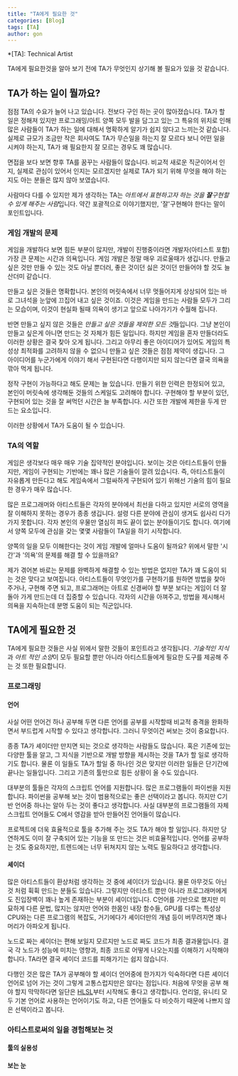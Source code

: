 ```yaml
---
title: "TA에게 필요한 것"
categories: [Blog]
tags: [TA]
author: gon
---
```


*[TA]: Technical Artist

TA에게 필요한것을 알아 보기 전에 TA가 무엇인지 상기해 볼 필요가 있을 것 같습니다.

## TA가 하는 일이 뭘까요?

점점 TA의 수요가 늘어 나고 있습니다. 전보다 구인 하는 곳이 많아졌습니다. TA가 할 일은 정해져 있지만 프로그래밍/아트 양쪽 모두 발을 담그고 있는 그 특유의 위치로 인해 많은 사람들이 TA가 하는 일에 대해서 명확하게 알기가 쉽지 않다고 느끼는것 같습니다. 실제로 규모가 조금만 작은 회사여도 TA가 무슨일을 하는지 잘 모르다 보니 어떤 일을 시켜야 하는지, TA가 왜 필요한지 잘 모르는 경우도 꽤 많습니다.

면접을 보다 보면 향후 TA를 꿈꾸는 사람들이 많습니다. 비교적 새로운 직군이어서 인지, 실제로 관심이 있어서 인지는 모르겠지만 실제로 TA가 되기 위해 무엇을 해야 하는지도 아는 분들은 많지 않아 보였습니다.

사람마다 다를 수 있지만 제가 생각하는 TA는 *아트에서 표현하고자 하는 것을 **잘**구현할 수 있게 해주는 사람*입니다. 약간 포괄적으로 이야기했지만, '잘'구현해야 한다는 말이 포인트입니다.

### 게임 개발의 문제

게임을 개발하다 보면 힘든 부분이 많지만, 개발이 진행중이라면 개발자(아티스트 포함)가장 큰 문제는 시간과 의욕입니다. 게임 개발은 정말 매우 괴로울때가 생깁니다. 만들고 싶은 것만 만들 수 있는 것도 아닐 뿐더러, 좋은 것이던 싫은 것이던 만들어야 할 것도 늘 산더미 같습니다.

만들고 싶은 것들은 명확합니다. 본인의 머릿속에서 너무 멋들어지게 상상되어 있는 바로 그녀석을 눈앞에 끄집어 내고 싶은 것이죠. 이것은 게임을 만드는 사람들 모두가 그리는 모습이며, 이것이 현실화 될때 의욕이 생기고 앞으로 나아가기가 수월해 집니다.

반면 만들고 싶지 않은 것들은 *만들고 싶은 것들을 제외한 모든 것*들입니다. 그냥 본인이 만들고 싶은게 아니면 만드는 것 자체가 힘든 일입니다. 하지만 게임을 혼자 만들더라도 이러한 상황은 결국 찾아 오게 됩니다. 그리고 아무리 좋은 아이디어가 있어도 게임의 특성상 최적화를 고려하지 않을 수 없으니 만들고 싶은 것들은 점점 제약이 생깁니다. 그 아이디어를 누군가에게 이야기 해서 구현된다면 다행이지만 되지 않는다면 결국 의욕을 깎아 먹게 됩니다.

정작 구현이 가능하다고 해도 문제는 늘 있습니다. 만들기 위한 인력은 한정되어 있고, 본인이 머릿속에 생각해둔 것들의 스케일도 고려해야 합니다. 구현해야 할 부분이 있던, 구현되어 있는 것을 잘 써먹던 시간은 늘 부족합니다. 시간 또한 개발에 제한을 두게 만드는 요소입니다.

이러한 상황에서 TA가 도움이 될 수 있습니다.

### TA의 역할

게임은 생각보다 매우 매우 기술 집약적인 분야입니다. 보이는 것은 아티스트들이 만들지만, 게임이 구현되는 기반에는 꽤나 많은 기술들이 깔려 있습니다. 즉, 아티스트들이 자유롭게 만든다고 해도 게임속에서 그럴싸하게 구현되어 있기 위해선 기술의 힘이 필요한 경우가 매우 많습니다.

많은 프로그래머와 아티스트들은 각자의 분야에서 최선을 다하고 있지만 서로의 영역을 잘 이해하지 못하는 경우가 종종 생깁니다. 설령 다른 분야에 관심이 생겨도 쉽사리 다가가지 못합니다. 각자 본인의 우물만 열심히 파도 끝이 없는 분야들이기도 합니다. 여기에서 양쪽 모두에 관심을 갖는 몇몇 사람들이 TA일을 하기 시작합니다.

양쪽의 일을 모두 이해한다는 것이 게임 개발에 얼마나 도움이 될까요? 위에서 말한 '시간'과 '의욕'의 문제를 해결 할 수 있을까요?

제가 겪어본 바로는 문제를 완벽하게 해결할 수 있는 방법은 없지만 TA가 꽤 도움이 되는 것은 맞다고 보여집니다. 아티스트들이 무엇인가를 구현하기를 원하면 방법을 찾아 주거나, 구현해 주면 되고, 프로그래머는 아트로 신경써야 할 부분 보다는 게임이 더 잘 돌아 가게 만드는데 더 집중할 수 있습니다. 각자의 시간을 아껴주고, 방법을 제시해서 의욕을 지속하는데 분명 도움이 되는 직군입니다.

## TA에게 필요한 것

TA에게 필요한 것들은 사실 위에서 말한 것들이 포인트라고 생각됩니다. *기술적인 지식*과 *아트 적인 소양*이 모두 필요할 뿐만 아니라 아티스트들에게 필요한 도구를 제공해 주는 것 또한 필요합니다.

### 프로그래밍

#### 언어

사실 어떤 언어건 하나 공부해 두면 다른 언어를 공부를 시작할때 비교적 충격을 완화하면서 부드럽게 시작할 수 있다고 생각합니다. 그러니 무엇이건 써보는 것이 중요합니다.

종종 TA가 셰이더만 만지면 되는 것으로 생각하는 사람들도 많습니다. 혹은 기존에 있는 다양한 툴을 알고, 그 지식을 기반으로 개발 방향을 제시하는 것을 TA가 할 일로 생각하기도 합니다. 물론 이 일들도 TA가 할일 중 하나인 것은 맞지만 이러한 일들은 단기간에 끝나는 일들입니다. 그리고 기존의 툴만으로 힘든 상황이 올 수도 있습니다.

대부분의 툴들은 각자의 스크립트 언어를 지원합니다. 많은 프로그램들이 파이썬을 지원합니다. 파이썬을 공부해 보는 것이 범용적으로는 좋은 선택이라고 봅니다. 하지만 C기반 언어중 하나는 알아 두는 것이 좋다고 생각합니다. 사실 대부분의 프로그램들의 자체 스크립트 언어들도 C에서 영감을 받아 만들어진 언어들이 많습니다.

프로젝트에 더욱 효율적으로 툴을 추가해 주는 것도 TA가 해야 할 일입니다. 하지만 당연하게도 이미 잘 구축되어 있는 기능을 또 만드는 것은 비효율적입니다. 언어를 공부하는 것도 중요하지만, 트렌드에는 너무 뒤쳐지지 않는 노력도 필요하다고 생각합니다.

#### 셰이더 

많은 아티스트들이 환상처럼 생각하는 것 중에 셰이더가 있습니다. 물론 아무것도 아닌 것 처럼 휙휙 만드는 분들도 있습니다. 그렇지만 아티스트 뿐만 아니라 프로그래머에게도 진입장벽이 꽤나 높게 존재하는 부분이 셰이더입니다. C언어를 기반으로 했지만 미묘하게 다른 문법, 많지는 않지만 언어와 한몸인 내장 함수들, GPU를 다루는 특성상 CPU와는 다른 프로그램의 복잡도, 거기에다가 셰이더만의 개념 등이 버무려지면 꽤나 머리가 아파오게 됩니다.

노드로 짜는 셰이더는 편해 보일지 모르지만 노드로 짜도 코드가 최종 결과물입니다. 결국 각 노드가 성능에 미치는 영향과, 최종 코드로 어떻게 나오는지를 이해하기 시작해야 합니다. TA라면 결국 셰이더 코드를 피해가기는 쉽지 않습니다.

다행인 것은 많은 TA가 공부해야 할 셰이더 언어중에 한가지가 익숙하다면 다른 셰이더 언어로 넘어 가는 것이 그렇게 고통스럽지만은 않다는 점입니다. 처음에 무엇을 공부 해야 할지 막막하다면 일단은 [HLSL](https://docs.microsoft.com/ko-kr/windows/win32/direct3dhlsl/dx-graphics-hlsl)부터 시작해도 좋다고 생각합니다. 언리얼, 유니티 모두 기본 언어로 사용하는 언어이기도 하고, 다른 언어들도 다 비슷하기 때문에 나쁘지 않은 선택이라고 봅니다.

### 아티스트로써의 일을 경험해보는 것

#### 툴의 실용성

#### 보는 눈